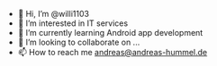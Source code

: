 - 👋 Hi, I’m @willi1103
- 👀 I’m interested in IT services
- 🌱 I’m currently learning Android app development
- 💞️ I’m looking to collaborate on ...
- 📫 How to reach me andreas@andreas-hummel.de

<!---
willi1103/willi1103 is a ✨ special ✨ repository because its `README.md` (this file) appears on your GitHub profile.
You can click the Preview link to take a look at your changes.
--->
